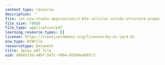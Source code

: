 ```yaml
---
content_type: resource
description: ''
file: /ol-ocw-studio-app/courses/3-054-cellular-solids-structure-properties-and-applications-spring-2015/d868313da85f587c7d64583d4ea69fc3_WiFahA1iAv4.pdf
file_size: 78686
file_type: application/pdf
learning_resource_types: []
license: https://creativecommons.org/licenses/by-nc-sa/4.0/
ocw_type: OCWFile
resourcetype: Document
title: 3play pdf file
uid: d868313d-a85f-587c-7d64-583d4ea69fc3
---
```

